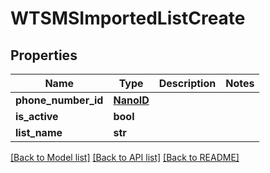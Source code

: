 # WTSMSImportedListCreate


## Properties
Name | Type | Description | Notes
------------ | ------------- | ------------- | -------------
**phone_number_id** | [**NanoID**](NanoID.md) |  | 
**is_active** | **bool** |  | 
**list_name** | **str** |  | 

[[Back to Model list]](../README.md#documentation-for-models) [[Back to API list]](../README.md#documentation-for-api-endpoints) [[Back to README]](../README.md)


